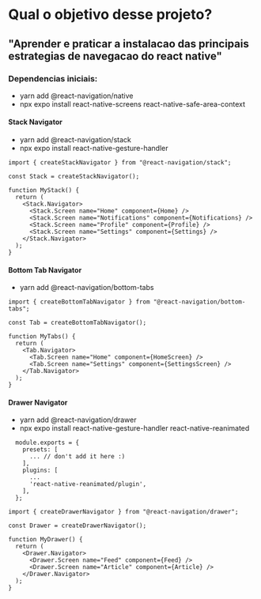 # Qual o objetivo desse projeto?

## "Aprender e praticar a instalacao das principais estrategias de navegacao do react native"

### Dependencias iniciais:

- yarn add @react-navigation/native
- npx expo install react-native-screens react-native-safe-area-context

#### Stack Navigator

- yarn add @react-navigation/stack
- npx expo install react-native-gesture-handler

```tsx
import { createStackNavigator } from "@react-navigation/stack";

const Stack = createStackNavigator();

function MyStack() {
  return (
    <Stack.Navigator>
      <Stack.Screen name="Home" component={Home} />
      <Stack.Screen name="Notifications" component={Notifications} />
      <Stack.Screen name="Profile" component={Profile} />
      <Stack.Screen name="Settings" component={Settings} />
    </Stack.Navigator>
  );
}
```

#### Bottom Tab Navigator

- yarn add @react-navigation/bottom-tabs

```tsx
import { createBottomTabNavigator } from "@react-navigation/bottom-tabs";

const Tab = createBottomTabNavigator();

function MyTabs() {
  return (
    <Tab.Navigator>
      <Tab.Screen name="Home" component={HomeScreen} />
      <Tab.Screen name="Settings" component={SettingsScreen} />
    </Tab.Navigator>
  );
}
```

#### Drawer Navigator

- yarn add @react-navigation/drawer
- npx expo install react-native-gesture-handler react-native-reanimated

```tsx
  module.exports = {
    presets: [
      ... // don't add it here :)
    ],
    plugins: [
      ...
      'react-native-reanimated/plugin',
    ],
  };
```

```tsx
import { createDrawerNavigator } from "@react-navigation/drawer";

const Drawer = createDrawerNavigator();

function MyDrawer() {
  return (
    <Drawer.Navigator>
      <Drawer.Screen name="Feed" component={Feed} />
      <Drawer.Screen name="Article" component={Article} />
    </Drawer.Navigator>
  );
}
```
